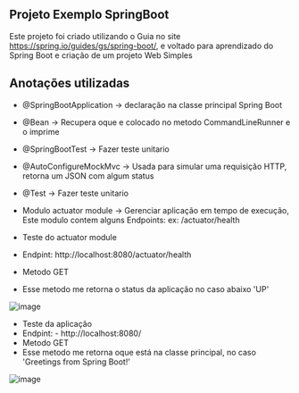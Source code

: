 ## Projeto Exemplo SpringBoot
Este projeto foi criado utilizando o Guia no site https://spring.io/guides/gs/spring-boot/, e voltado para aprendizado do Spring Boot e criação de um projeto Web Simples

## Anotações utilizadas
- @SpringBootApplication -> declaração na classe principal Spring Boot
- @Bean -> Recupera oque e colocado no metodo CommandLineRunner e o imprime
- @SpringBootTest -> Fazer teste unitario
- @AutoConfigureMockMvc -> Usada para simular uma requisição HTTP, retorna um JSON com algum status
- @Test -> Fazer teste unitario
-  Modulo actuator module -> Gerenciar aplicação em tempo de execução, Este modulo contem alguns Endpoints: ex: /actuator/health

- Teste do actuator module
- Endpint: http://localhost:8080/actuator/health
- Metodo GET
- Esse metodo me retorna o status da aplicação no caso abaixo 'UP'

![image](https://github.com/victorvaz001/ProjetoExemploSpringBoot/assets/42657636/db41bdd9-b3b4-4676-95c8-3364d269af1e)

- Teste da aplicação
- Endpint: - http://localhost:8080/
- Metodo GET
- Esse metodo me retorna oque está na classe principal, no caso 'Greetings from Spring Boot!'

![image](https://github.com/victorvaz001/ProjetoExemploSpringBoot/assets/42657636/d5e527f5-0ad7-4ddb-96ec-19a004e05a76)
  
  

  
